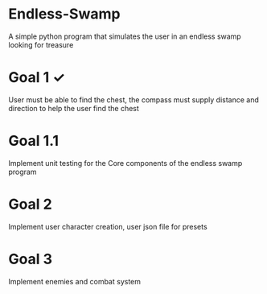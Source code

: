 # Endless-Swamp
A simple python program that simulates the user in an endless swamp looking for treasure

# Goal 1 &checkmark;

User must be able to find the chest, the compass must supply distance and direction to help the user find the chest

# Goal 1.1

Implement unit testing for the Core components of the endless swamp program

# Goal 2 

Implement user character creation, user json file for presets

# Goal 3 

Implement enemies and combat system

